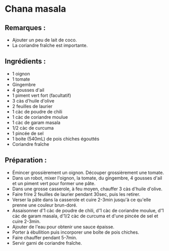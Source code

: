 # Chana masala

## Remarques : 
* Ajouter un peu de lait de coco. 
* La coriandre fraîche est importante. 

## Ingrédients :
* 1 oignon
* 1 tomate
* Gingembre
* 4 gousses d'ail
* 1 piment vert fort (facultatif)
* 3 càs d'huile d'olive
* 2 feuilles de laurier
* 1 càc de poudre de chili
* 1 càc de coriandre moulue
* 1 càc de garam masala 
* 1/2 càc de curcuma
* 1 pincée de sel
* 1 boite (540mL) de pois chiches égouttés
* Coriandre fraîche

## Préparation :
* Émincer grossièrement un oignon. Découper grossièrement une tomate.
* Dans un robot, mixer l'oignon, la tomate, du gingembre, 4 gousses d'ail et un piment vert pour former une pâte.
* Dans une grosse casserole, à feu moyen, chauffer 3 càs d'huile d'olive.
* Faire frire 2 feuilles de laurier pendant 30sec, puis les retirer.
* Verser la pâte dans la casserole et cuire 2-3min jusqu'à ce qu'elle prenne une couleur brun-doré.
* Assaisonner d'1 càc de poudre de chili, d'1 càc de coriandre moulue, d'1 càc de garam masala, d'1/2 càc de curcuma et d'une pincée de sel et cuire 2-3min.
* Ajouter de l'eau pour obtenir une sauce épaisse.
* Porter à ébullition puis incorporer une boîte de pois chiches.
* Faire chauffer pendant 5-7min.
* Servir garni de coriandre fraîche.
